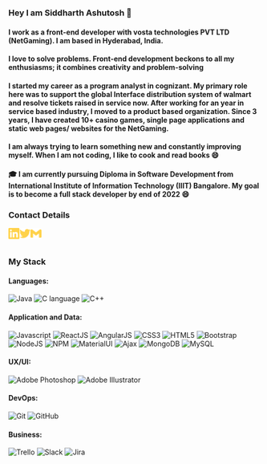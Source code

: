 ### Hey I am Siddharth Ashutosh 👋

#### I work as a front-end developer with vosta technologies PVT LTD (NetGaming). I am based in Hyderabad, India.
#### I love to solve problems. Front-end development beckons to all my enthusiasms; it combines creativity and problem-solving
#### I started my career as a program analyst in cognizant. My primary role here was to support the global Interface distribution system of walmart and resolve tickets raised in service now. After working for an year in service based industry, I moved to a product based organization. Since 3 years, I have created 10+ casino games, single page applications and static web pages/ websites for the NetGaming.
#### I am always trying to learn something new and constantly improving myself. When I am not coding, I like to cook and read books 😄
#### 🎓 I am currently pursuing Diploma in Software Development from International Institute of Information Technology (IIIT) Bangalore. My goal is to become a full stack developer by end of 2022 😄

### Contact Details
[<img align="left" alt="siddharth | LinkedIn" width="22px" src="./linkedin.svg" />][linkedin]
[<img align="left" alt="siddharth | Twitter" width="22px" src="./twitter.svg" />][twitter]
[<img align="left" alt="siddharth | Gmail" width="22px" src="./gmail.svg" />][gmail]

<!--
**siddharth-0708/siddharth-0708** is a ✨ _special_ ✨ repository because its `README.md` (this file) appears on your GitHub profile.

Here are some ideas to get you started:

- 🔭 I’m currently working on ...
- 🌱 I’m currently learning ...
- 👯 I’m looking to collaborate on ...
- 🤔 I’m looking for help with ...
- 💬 Ask me about ...
- 📫 How to reach me: ...
- 😄 Pronouns: ...
- ⚡ Fun fact: ...
-->
[linkedin]: https://linkedin.com/in/siddharthashutosh
[twitter]: https://twitter.com/siddharth7_says
[gmail]: siddharth0708.ashutosh@gmail.com
<br>
<br>

### My Stack

#### Languages:

![Java](https://img.shields.io/badge/-Java-EDD222?style=flat&logo=java&logoColor=white)
![C language](https://img.shields.io/badge/-language-239120?style=flat&logo=C&logoColor=white)
![C++](https://img.shields.io/badge/-C++-0175C2?style=flat&logo=C++&logoColor=white)

#### Application and Data:
![Javascript](https://img.shields.io/badge/-JavaScript-EDD222?style=flat&logo=javascript&logoColor=white)
![ReactJS](https://img.shields.io/badge/-ReactJS-E34F26?style=flat&logo=React&logoColor=white)
![AngularJS](https://img.shields.io/badge/-AngularJS-CB3837?style=flat&logo=Angular&logoColor=white)
![CSS3](https://img.shields.io/badge/-CSS3-1572B6?style=flat&logo=css3)
![HTML5](https://img.shields.io/badge/-HTML5-E34F26?style=flat&logo=html5&logoColor=white)
![Bootstrap](https://img.shields.io/badge/-Bootstrap-563D7C?style=flat&logo=bootstrap&logoColor=white)
![NodeJS](http://img.shields.io/badge/-NodeJS-6EBF20?style=flat&logo=node.js&logoColor=white)
![NPM](https://img.shields.io/badge/-NPM-CB3837?style=flat&logo=npm&logoColor=white)
![MaterialUI](https://img.shields.io/badge/-MaterialUI-1572B6?style=flat&logo=Materialui)
![Ajax](http://img.shields.io/badge/-Ajax-6EBF20?style=flat&logo=ajax.js&logoColor=white)
![MongoDB](http://img.shields.io/badge/-MongoDB-47A248?style=flat&logo=mongodb&logoColor=white)
![MySQL](https://img.shields.io/badge/-MySQL-563D7C?style=flat&logo=MySQL&logoColor=white)

#### UX/UI:

![Adobe Photoshop](https://img.shields.io/badge/-Photoshop-31A8FF?style=flat&logo=adobe-photoshop&logoColor=white)
![Adobe Illustrator](https://img.shields.io/badge/-Illustrator-FF9A00?style=flat&logo=adobe-illustrator&logoColor=white)

#### DevOps:

![Git](https://img.shields.io/badge/-Git-F05032?style=flat&logo=git&logoColor=white)
![GitHub](https://img.shields.io/badge/-Github-181717?style=flat&logo=github&logoColor=white)

#### Business:

![Trello](https://img.shields.io/badge/-Trello-0079BF?style=flat&logo=trello&logoColor=white)
![Slack](https://img.shields.io/badge/-Slack-4A154B?style=flat&logo=slack&logoColor=white)
![Jira](https://img.shields.io/badge/-Jira-0079BF?style=flat&logo=Jira&logoColor=white)


